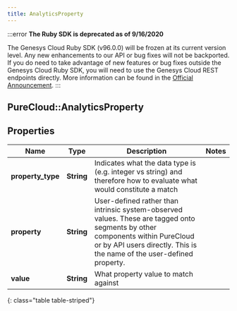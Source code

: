 ```yaml
---
title: AnalyticsProperty
---
```


:::error
**The Ruby SDK is deprecated as of 9/16/2020**

The Genesys Cloud Ruby SDK (v96.0.0) will be frozen at its current version level. Any new enhancements to our API or bug fixes will not be backported. If you do need to take advantage of new features or bug fixes outside the Genesys Cloud Ruby SDK, you will need to use the Genesys Cloud REST endpoints directly. More information can be found in the [Official Announcement](https://developer.mypurecloud.com/forum/t/announcement-genesys-cloud-ruby-sdk-end-of-life/8850).
:::


## PureCloud::AnalyticsProperty

## Properties

|Name | Type | Description | Notes|
|------------ | ------------- | ------------- | -------------|
| **property_type** | **String** | Indicates what the data type is (e.g. integer vs string) and therefore how to evaluate what would constitute a match | |
| **property** | **String** | User-defined rather than intrinsic system-observed values. These are tagged onto segments by other components within PureCloud or by API users directly.  This is the name of the user-defined property. | |
| **value** | **String** | What property value to match against | |
{: class="table table-striped"}


